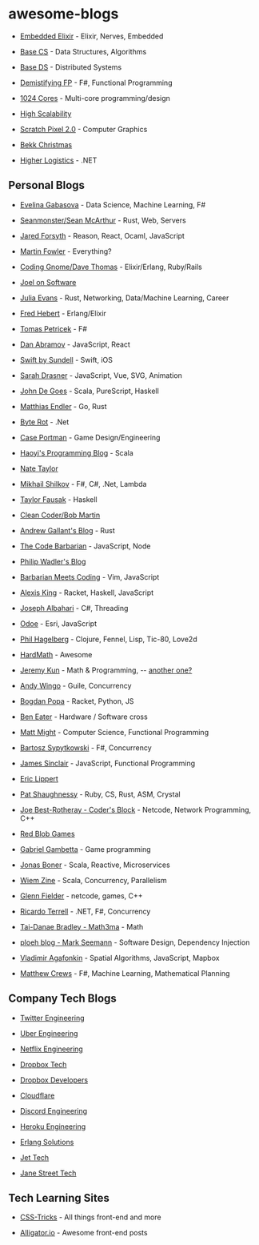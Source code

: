 # awesome-blogs

* [Embedded Elixir](https://embedded-elixir.com/) - Elixir, Nerves, Embedded

* [Base CS](https://medium.com/basecs) - Data Structures, Algorithms
* [Base DS](https://medium.com/baseds) - Distributed Systems

* [Demistifying FP](https://www.demystifyfp.com/) - F#, Functional Programming

* [1024 Cores](http://blog.1024cores.net/) - Multi-core programming/design

* [High Scalability](http://highscalability.com/)

* [Scratch Pixel 2.0](https://www.scratchapixel.com/index.php?redirect) - Computer Graphics

* [Bekk Christmas](https://bekk.christmas/)

* [Higher Logistics](https://higherlogics.blogspot.com/) - .NET


## Personal Blogs
* [Evelina Gabasova](http://evelinag.com/) - Data Science, Machine Learning, F#

* [Seanmonster/Sean McArthur](https://seanmonstar.com/) - Rust, Web, Servers

* [Jared Forsyth](https://jaredforsyth.com/) - Reason, React, Ocaml, JavaScript

* [Martin Fowler](https://martinfowler.com/) - Everything?

* [Coding Gnome/Dave Thomas](https://pragdave.me/blog/) - Elixir/Erlang, Ruby/Rails

* [Joel on Software](https://www.joelonsoftware.com/)

* [Julia Evans](https://jvns.ca/) - Rust, Networking, Data/Machine Learning, Career

* [Fred Hebert](https://ferd.ca/) - Erlang/Elixir

* [Tomas Petricek](http://tomasp.net/blog/) - F#

* [Dan Abramov](https://overreacted.io/) - JavaScript, React

* [Swift by Sundell](https://www.swiftbysundell.com/) - Swift, iOS

* [Sarah Drasner](https://sarahdrasnerdesign.com/writing/) - JavaScript, Vue, SVG, Animation

* [John De Goes](http://degoes.net/) - Scala, PureScript, Haskell

* [Matthias Endler](https://matthias-endler.de/) - Go, Rust

* [Byte Rot](http://byterot.blogspot.com/) - .Net

* [Case Portman](https://www.caseportman.com/) - Game Design/Engineering

* [Haoyi's Programming Blog](http://www.lihaoyi.com/) - Scala

* [Nate Taylor](http://taylonr.com/)

* [Mikhail Shilkov](https://mikhail.io/) - F#, C#, .Net, Lambda

* [Taylor Fausak](https://taylor.fausak.me/) - Haskell

* [Clean Coder/Bob Martin](http://blog.cleancoder.com/)

* [Andrew Gallant's Blog](https://blog.burntsushi.net/) - Rust

* [The Code Barbarian](https://thecodebarbarian.com/) - JavaScript, Node

* [Philip Wadler's Blog](http://wadler.blogspot.com/)

* [Barbarian Meets Coding](https://www.barbarianmeetscoding.com/) - Vim, JavaScript

* [Alexis King](https://lexi-lambda.github.io/) - Racket, Haskell, JavaScript

* [Joseph Albahari](http://www.albahari.com/) - C#, Threading

* [Odoe](https://odoe.net/blog/) - Esri, JavaScript

* [Phil Hagelberg](https://technomancy.us/colophon) - Clojure, Fennel, Lisp, Tic-80, Love2d

* [HardMath](https://hardmath123.github.io/) - Awesome

* [Jeremy Kun](https://jeremykun.com/) - Math & Programming, -- [another one?](https://j2kun.svbtle.com/)

* [Andy Wingo](https://wingolog.org/) - Guile, Concurrency

* [Bogdan Popa](https://defn.io/) - Racket, Python, JS

* [Ben Eater](https://eater.net/) - Hardware / Software cross

* [Matt Might](http://matt.might.net/) - Computer Science, Functional Programming

* [Bartosz Sypytkowski](https://bartoszsypytkowski.com/) - F#, Concurrency

* [James Sinclair](https://jrsinclair.com/) - JavaScript, Functional Programming

* [Eric Lippert](https://ericlippert.com/)

* [Pat Shaughnessy](http://patshaughnessy.net/) - Ruby, CS, Rust, ASM, Crystal

* [Joe Best-Rotheray - Coder's Block](https://www.codersblock.org/) - Netcode, Network Programming, C++

* [Red Blob Games](https://www.redblobgames.com/)

* [Gabriel Gambetta](https://www.gabrielgambetta.com/index.html) - Game programming

* [Jonas Boner](http://jonasboner.com/) - Scala, Reactive, Microservices

* [Wiem Zine](https://medium.com/@wiemzin) - Scala, Concurrency, Parallelism

* [Glenn Fielder](https://www.gafferongames.com/) - netcode, games, C++

* [Ricardo Terrell](http://www.rickyterrell.com/) - .NET, F#, Concurrency

* [Tai-Danae Bradley - Math3ma](https://www.math3ma.com/) - Math

* [ploeh blog - Mark Seemann](https://blog.ploeh.dk/) - Software Design, Dependency Injection

* [Vladimir Agafonkin](https://agafonkin.com/) - Spatial Algorithms, JavaScript, Mapbox

* [Matthew Crews](https://matthewcrews.com/) - F#, Machine Learning, Mathematical Planning

## Company Tech Blogs
* [Twitter Engineering](https://blog.twitter.com/engineering/en_us.html)

* [Uber Engineering](https://eng.uber.com/)

* [Netflix Engineering](https://medium.com/netflix-techblog)

* [Dropbox Tech](https://blogs.dropbox.com/tech/)
* [Dropbox Developers](https://blogs.dropbox.com/developers/)

* [Cloudflare](https://blog.cloudflare.com/)

* [Discord Engineering](https://blog.discordapp.com/tagged/engineering)

* [Heroku Engineering](https://blog.heroku.com/engineering)

* [Erlang Solutions](https://www.erlang-solutions.com/blog.html)

* [Jet Tech](https://medium.com/jettech)

* [Jane Street Tech](https://blog.janestreet.com/)

## Tech Learning Sites
* [CSS-Tricks](https://css-tricks.com/) - All things front-end and more

* [Alligator.io](https://alligator.io/) - Awesome front-end posts



